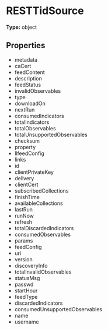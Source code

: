 # RESTTidSource


**Type:** object

## Properties
* metadata
* caCert
* feedContent
* description
* feedStatus
* invalidObservables
* type
* downloadOn
* nextRun
* consumedIndicators
* totalIndicators
* totalObservables
* totalUnsupportedObservables
* checksum
* property
* llfeedConfig
* links
* id
* clientPrivateKey
* delivery
* clientCert
* subscribedCollections
* finishTime
* availableCollections
* lastRun
* runNow
* refresh
* totalDiscardedIndicators
* consumedObservables
* params
* feedConfig
* uri
* version
* discoveryInfo
* totalInvalidObservables
* statusMsg
* passwd
* startHour
* feedType
* discardedIndicators
* consumedUnsupportedObservables
* name
* username
